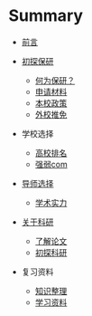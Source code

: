 # Summary

- [前言](前言/前言.md)
- [初探保研](初探保研/README.md)

  - [何为保研？](初探保研/何为保研？.md)
  - [申请材料](初探保研/申请材料.md)
  - [本校政策](初探保研/本校政策.md)
  - [外校推免](初探保研/外校推免.md)
- 学校选择
  - [高校排名](学校选择/高校排名.md)
  - [强弱com](学校选择/强弱com.md)
- [导师选择](导师选择/README.md)
  - [学术实力](导师选择/学术实力.md)
- [关于科研](关于科研/README.md)
  - [了解论文](关于科研/了解论文.md)
  - [初探科研](关于科研/初探科研.md)
- 复习资料
  - [知识整理](复习资料/知识整理.md)
  - [学习资料](复习资料/学习资料.md)

